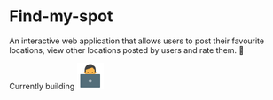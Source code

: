 # Find-my-spot

An interactive web application that allows users to post their favourite locations, view other locations posted by users and rate them. :palm_tree:

Currently building  ![Working](https://github.com/TolaniOke-Steve/Find-my-spot/blob/main/Find%20my%20spot/images/icons8-working-with-a-laptop-48.png)
